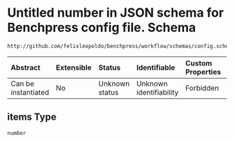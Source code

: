 # Untitled number in JSON schema for Benchpress config file. Schema

```txt
http://github.com/felixleopoldo/benchpress/workflow/schemas/config.schema.json#/definitions/benchmarks/properties/ylim/anyOf/0/items
```



| Abstract            | Extensible | Status         | Identifiable            | Custom Properties | Additional Properties | Access Restrictions | Defined In                                                       |
| :------------------ | :--------- | :------------- | :---------------------- | :---------------- | :-------------------- | :------------------ | :--------------------------------------------------------------- |
| Can be instantiated | No         | Unknown status | Unknown identifiability | Forbidden         | Allowed               | none                | [config.schema.json*](config.schema.json "open original schema") |

## items Type

`number`
